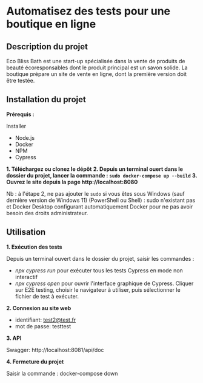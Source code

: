 # Automatisez des tests pour une boutique en ligne
## Description du projet
Eco Bliss Bath est une start-up spécialisée dans la vente de produits de beauté écoresponsables dont le produit principal est un savon solide.
La boutique prépare un site de vente en ligne, dont la première version doit être testée.


## Installation du projet

**Prérequis :**

Installer
- Node.js
- Docker
- NPM
- Cypress


**1. Téléchargez ou clonez le dépôt**
**2. Depuis un terminal ouert dans le dossier du projet, lancer la commande : `sudo docker-compose up --build`**
**3. Ouvrez le site depuis la page http://localhost:8080**

Nb : à l'étape 2, ne pas ajouter le `sudo` si vous êtes sous Windows (sauf dernière version de Windows 11) (PowerShell ou Shell) : sudo n'existant pas et Docker Desktop configurant automatiquement Docker pour ne pas avoir besoin des droits administrateur.

## Utilisation

**1. Exécution des tests**

Depuis un terminal ouvert dans le dossier du projet, saisir les commandes :

- _npx cypress run_ pour exécuter tous les tests Cypress en mode non interactif
- _npx cypress open_ pour ouvrir l'interface graphique de Cypress. Cliquer sur E2E testing, choisir le navigateur à utiliser, puis sélectionner le fichier de test à exécuter.

**2. Connexion au site web**

- identifiant: test2@test.fr 
- mot de passe: testtest

**3. API**

Swagger: http://localhost:8081/api/doc

**4. Fermeture du projet**

Saisir la commande : docker-compose down
